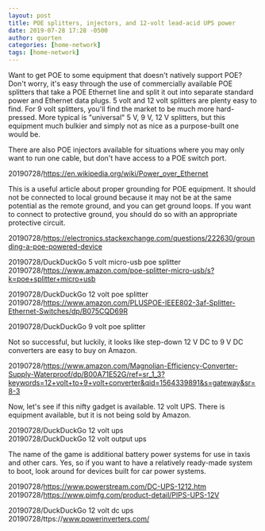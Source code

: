 ```yaml
---
layout: post
title: POE splitters, injectors, and 12-volt lead-acid UPS power
date: 2019-07-28 17:28 -0500
author: quorten
categories: [home-network]
tags: [home-network]
---
```


Want to get POE to some equipment that doesn't natively support POE?
Don't worry, it's easy through the use of commercially available POE
splitters that take a POE Ethernet line and split it out into separate
standard power and Ethernet data plugs.  5 volt and 12 volt splitters
are plenty easy to find.  For 9 volt splitters, you'll find the market
to be much more hard-pressed.  More typical is "universal" 5 V, 9 V,
12 V splitters, but this equipment much bulkier and simply not as nice
as a purpose-built one would be.

There are also POE injectors available for situations where you may
only want to run one cable, but don't have access to a POE switch
port.

20190728/https://en.wikipedia.org/wiki/Power_over_Ethernet

This is a useful article about proper grounding for POE equipment.  It
should not be connected to local ground because it may not be at the
same potential as the remote ground, and you can get ground loops.  If
you want to connect to protective ground, you should do so with an
appropriate protective circuit.

20190728/https://electronics.stackexchange.com/questions/222630/grounding-a-poe-powered-device

20190728/DuckDuckGo 5 volt micro-usb poe splitter  
20190728/https://www.amazon.com/poe-splitter-micro-usb/s?k=poe+splitter+micro+usb

20190728/DuckDuckGo 12 volt poe splitter  
20190728/https://www.amazon.com/PLUSPOE-IEEE802-3af-Splitter-Ethernet-Switches/dp/B075CQD69R

20190728/DuckDuckGo 9 volt poe splitter

Not so successful, but luckily, it looks like step-down 12 V DC to 9 V
DC converters are easy to buy on Amazon.

20190728/https://www.amazon.com/Magnolian-Efficiency-Converter-Supply-Waterproof/dp/B00A71E52G/ref=sr_1_3?keywords=12+volt+to+9+volt+converter&qid=1564339891&s=gateway&sr=8-3

Now, let's see if this nifty gadget is available.  12 volt UPS.  There
is equipment available, but it is not being sold by Amazon.

20190728/DuckDuckGo 12 volt ups  
20190728/DuckDuckGo 12 volt output ups

The name of the game is additional battery power systems for use in
taxis and other cars.  Yes, so if you want to have a relatively
ready-made system to boot, look around for devices built for car power
systems.

20190728/https://www.powerstream.com/DC-UPS-1212.htm  
20190728/https://www.pimfg.com/product-detail/PIPS-UPS-12V

20190728/DuckDuckGo 12 volt dc ups  
20190728/ttps://www.powerinverters.com/
